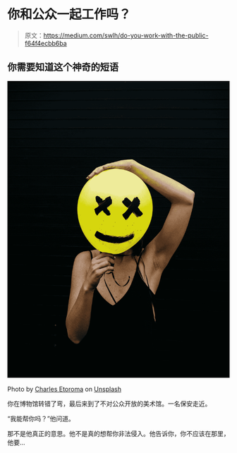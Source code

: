 # 你和公众一起工作吗？

> 原文：<https://medium.com/swlh/do-you-work-with-the-public-f64f4ecbb6ba>

## 你需要知道这个神奇的短语

![](img/8e3d49ae76395ddbffec9d36cf3477cf.png)

Photo by [Charles Etoroma](https://unsplash.com/@charlesetoroma?utm_source=medium&utm_medium=referral) on [Unsplash](https://unsplash.com?utm_source=medium&utm_medium=referral)

你在博物馆转错了弯，最后来到了不对公众开放的美术馆。一名保安走近。

“我能帮你吗？”他问道。

那不是他真正的意思。他不是真的想帮你非法侵入。他告诉你，你不应该在那里，他要…